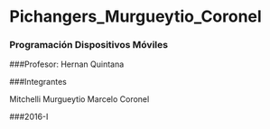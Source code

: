 # Pichangers_Murgueytio_Coronel

### Programación Dispositivos Móviles

###Profesor: Hernan Quintana

###Integrantes

  Mitchelli Murgueytio
  Marcelo Coronel
  
  
###2016-I  
  



